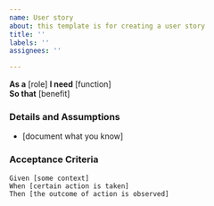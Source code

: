 ```yaml
---
name: User story
about: this template is for creating a user story
title: ''
labels: ''
assignees: ''

---
```


**As a** [role]
**I need** [function]  
 **So that** [benefit]  
   
 ### Details and Assumptions
 * [document what you know]
   
 ### Acceptance Criteria  
   
 ```gherkin
 Given [some context]
 When [certain action is taken]
 Then [the outcome of action is observed]
 ```
